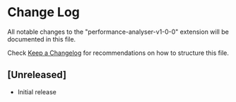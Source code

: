 # Change Log

All notable changes to the "performance-analyser-v1-0-0" extension will be documented in this file.

Check [Keep a Changelog](http://keepachangelog.com/) for recommendations on how to structure this file.

## [Unreleased]

- Initial release